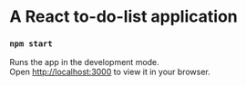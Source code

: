 # A React to-do-list application

### `npm start`

Runs the app in the development mode.\
Open [http://localhost:3000](http://localhost:3000) to view it in your browser.


